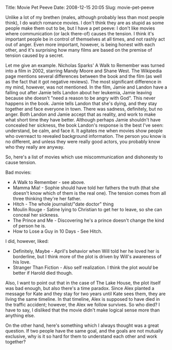 Title: Movie Pet Peeve
Date: 2008-12-15 20:05
Slug: movie-pet-peeve

Unlike a lot of my brethen (males, although probably less than most
people think), I do watch romance movies. I don't think they are as
stupid as some people make them out to be, but I have a pet peeve: I
don't like movies where communication (or lack there-of) causes the
tension. I think it's important people be in control of themselves at
all times, and not rashly act out of anger. Even more important,
however, is being honest with each other, and it's surprising how many
films are based on the premise of tension caused by a secret.

Let me give an example. Nicholas Sparks' A Walk to Remember was turned
into a film in 2002, starring Mandy Moore and Shane West. The Wikipedia
page mentions several differences between the book and the film (as well
as the fact that it got negative reviews). The most significant
difference in my mind, however, was not mentioned. In the film, Jamie
and Landon have a falling out after Jamie tells Landon about her
leukemia, Jamie leaving because she doesn't "need a reason to be angry
with God". This never happens in the book. Jamie tells Landon that she's
dying, and they stay together and face everyone in town. There was
sadness, definitely, but no anger. Both Landon and Jamie accept that as
reality, and work to make what short time they have better. Although
perhaps Jamie shouldn't have concealed her sickness, the book Landon's
response is the best I've seen: understand, be calm, and face it. It
agitates me when movies show people who overreact to revealed background
information. The person you know is no different, and unless they were
really good actors, you probably know who they really are anyway.

So, here's a list of movies which use miscommunication and dishonesty to
cause tension.

Bad movies:

-   A Walk to Remember - see above.
-   Mamma Mia! - Sophie should have told her fathers the truth (that she
    doesn't know which of them is the real one). The tension comes from
    all three thinking they're her father.
-   Hitch - The whole journalist/"date doctor" thing
-   Moulin Rouge - Satine lying to Christian to get her to leave, so she
    can conceal her sickness.
-   The Prince and Me - Discovering he's a prince doesn't change the
    kind of person he is.
-   How to Lose a Guy in 10 Days - See Hitch.

I did, however, liked:

-   Definitely, Maybe - April's behavior when Will told her he loved her
    is borderline, but I think more of the plot is driven by Will's
    awareness of his love.
-   Stranger Than Fiction - Also self realization. I think the plot
    *would* be better if Harold died though.

Also, I want to point out that in the case of The Lake House, the plot
itself was bad enough, but also there's a time paradox. Since Alex
planted a message for Kate and they stay for two years until Kate sees
them, they are living the same timeline. In that timeline, Alex is
supposed to have died in the traffic accident; however, the Alex we
follow survives. So who died? I have to say, I disliked that the movie
didn't make logical sense more than anything else.

On the other hand, here's something which I always thought was a great
question. If two people have the same goal, and the goals are not
mutually exclusive, why is it so hard for them to understand each other
and work together?

